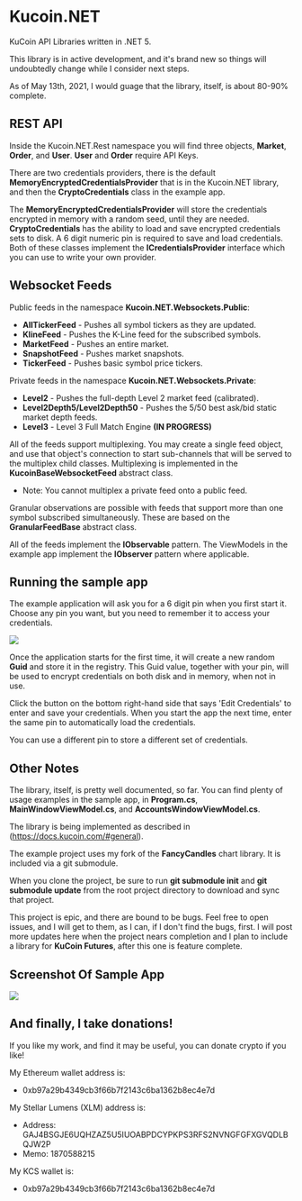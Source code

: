 # Kucoin.NET
KuCoin API Libraries written in .NET 5.

This library is in active development, and it's brand new so things will undoubtedly change while I consider next steps.

As of May 13th, 2021, I would guage that the library, itself, is about 80-90% complete. 

## REST API 

Inside the Kucoin.NET.Rest namespace you will find three objects, __Market__, __Order__, and __User__.  __User__ and __Order__ require API Keys.  

There are two credentials providers, there is the default __MemoryEncryptedCredentialsProvider__ that is in the Kucoin.NET library, and then the __CryptoCredentials__ class in the example app.

The __MemoryEncryptedCredentialsProvider__ will store the credentials encrypted in memory with a random seed, until they are needed.  __CryptoCredentials__ has the ability to load and save encrypted credentials sets to disk.  A 6 digit numeric pin is required to save and load credentials.  Both of these classes implement the __ICredentialsProvider__ interface which you can use to write your own provider.

## Websocket Feeds

Public feeds in the namespace __Kucoin.NET.Websockets.Public__:

  - __AllTickerFeed__ - Pushes all symbol tickers as they are updated.
  - __KlineFeed__ - Pushes the K-Line feed for the subscribed symbols.
  - __MarketFeed__ - Pushes an entire market.
  - __SnapshotFeed__ - Pushes market snapshots.
  - __TickerFeed__ - Pushes basic symbol price tickers.

Private feeds in the namespace __Kucoin.NET.Websockets.Private__:

  - __Level2__ - Pushes the full-depth Level 2 market feed (calibrated).
  - __Level2Depth5/Level2Depth50__ - Pushes the 5/50 best ask/bid static market depth feeds.
  - __Level3__ - Level 3 Full Match Engine __(IN PROGRESS)__

All of the feeds support multiplexing.  You may create a single feed object, and use that object's connection to start sub-channels that will be served to the multiplex child classes.  Multiplexing is implemented in the __KucoinBaseWebsocketFeed__ abstract class.  
  
  * Note: You cannot multiplex a private feed onto a public feed.

Granular observations are possible with feeds that support more than one symbol subscribed simultaneously.  These are based on the __GranularFeedBase__ abstract class.  

All of the feeds implement the __IObservable<T>__ pattern.  The ViewModels in the example app implement the __IObserver<T>__ pattern where applicable.

## Running the sample app

The example application will ask you for a 6 digit pin when you first start it.  Choose any pin you want, but you need to remember it to access your credentials.

![](https://raw.githubusercontent.com/ironywrit/Kucoin.NET/main/docs/Sample2.png)

Once the application starts for the first time, it will create a new random __Guid__ and store it in the registry. This Guid value, together with your pin, will be used to encrypt credentials on both disk and in memory, when not in use.  

Click the button on the bottom right-hand side that says 'Edit Credentials' to enter and save your credentials.  When you start the app the next time, enter the same pin to automatically load the credentials.

You can use a different pin to store a different set of credentials.  

## Other Notes

The library, itself, is pretty well documented, so far.  You can find plenty of usage examples in the sample app, in __Program.cs__, __MainWindowViewModel.cs__, and __AccountsWindowViewModel.cs__.

The library is being implemented as described in (https://docs.kucoin.com/#general).

The example project uses my fork of the __FancyCandles__ chart library. It is included via a git submodule.

When you clone the project, be sure to run __git submodule init__ and __git submodule update__ from the root project directory to download and sync that project.

This project is epic, and there are bound to be bugs.  Feel free to open issues, and I will get to them, as I can, if I don't find the bugs, first.  I will post more updates here when the project nears completion and I plan to include a library for __KuCoin Futures__, after this one is feature complete.  

## Screenshot Of Sample App

![](https://raw.githubusercontent.com/ironywrit/Kucoin.NET/main/docs/Sample1.png)

## And finally, I take donations!  

If you like my work, and find it may be useful, you can donate crypto if you like!

My Ethereum wallet address is: 
  - 0xb97a29b4349cb3f66b7f2143c6ba1362b8ec4e7d

My Stellar Lumens (XLM) address is:
  - Address: GAJ4BSGJE6UQHZAZ5U5IUOABPDCYPKPS3RFS2NVNGFGFXGVQDLBQJW2P
  - Memo: 1870588215

My KCS wallet is:
  - 0xb97a29b4349cb3f66b7f2143c6ba1362b8ec4e7d
   


